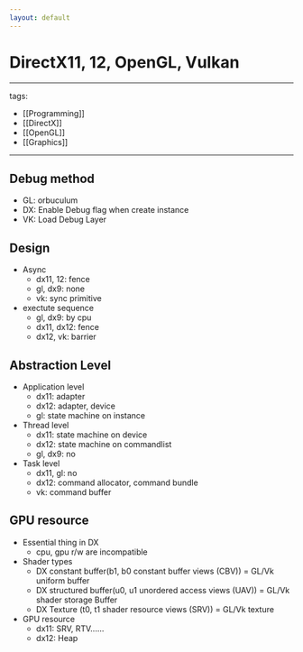 ```yaml
---
layout: default
---
```


# DirectX11, 12, OpenGL, Vulkan

---
tags:
  - [[Programming]]
  - [[DirectX]]
  - [[OpenGL]]
  - [[Graphics]]
---

## Debug method
* GL: orbuculum
* DX: Enable Debug flag when create instance
* VK: Load Debug Layer

## Design 
* Async
  * dx11, 12: fence
  * gl, dx9: none
  * vk: sync primitive
* exectute sequence
  * gl, dx9: by cpu
  * dx11, dx12: fence
  * dx12, vk: barrier 


## Abstraction Level
* Application level
  * dx11: adapter
  * dx12: adapter, device
  * gl: state machine on instance
* Thread level
  * dx11: state machine on device
  * dx12: state machine on commandlist
  * gl, dx9: no
* Task level
  * dx11, gl: no
  * dx12: command allocator, command bundle
  * vk: command buffer


## GPU resource 
* Essential thing in DX
  * cpu, gpu r/w are incompatible
* Shader types
  * DX constant buffer(b1, b0 constant buffer views (CBV))  = GL/Vk uniform buffer 
  * DX structured buffer(u0, u1 unordered access views (UAV)) = GL/Vk shader storage Buffer
  * DX Texture (t0, t1 shader resource views (SRV)) = GL/Vk texture
* GPU resource
  * dx11: SRV, RTV......
  * dx12: Heap
